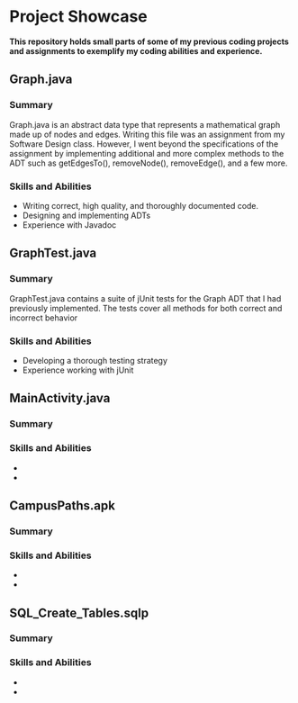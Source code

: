 # Project Showcase
__This repository holds small parts of some of my previous 
coding projects and assignments to exemplify my coding abilities
and experience.__


## Graph.java
### Summary
Graph.java is an abstract data type that represents a mathematical 
graph made up of nodes and edges. Writing this file was an assignment 
from my Software Design class. However, I went beyond the specifications of the
assignment by implementing additional and more complex methods to the ADT 
such as getEdgesTo(), removeNode(), removeEdge(), and a few more.
### Skills and Abilities
* Writing correct, high quality, and thoroughly documented code.
* Designing and implementing ADTs
* Experience with Javadoc



## GraphTest.java
### Summary
GraphTest.java contains a suite of jUnit tests for the Graph ADT that I had 
previously implemented. The tests cover all methods for both correct and 
incorrect behavior
### Skills and Abilities
* Developing a thorough testing strategy
* Experience working with jUnit



## MainActivity.java
### Summary

### Skills and Abilities
* 
*



## CampusPaths.apk
### Summary

### Skills and Abilities
*
*



## SQL_Create_Tables.sqlp
### Summary

### Skills and Abilities
*
*